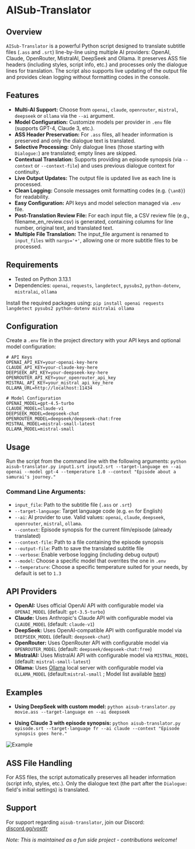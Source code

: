 # AISub-Translator

## Overview
`AISub-Translator` is a powerful Python script designed to translate subtitle files (`.ass` and `.srt`) line-by-line using multiple AI providers: OpenAI, Claude, OpenRouter, MistralAI, DeepSeek and Ollama. It preserves ASS file headers (including styles, script info, etc.) and processes only the dialogue lines for translation. The script also supports live updating of the output file and provides clean logging without formatting codes in the console.

## Features
- **Multi-AI Support:** Choose from `openai`, `claude`, `openrouter`, `mistral`, `deepseek` or `ollama` via the `--ai` argument.
- **Model Configuration:** Customize models per provider in `.env` file (supports GPT-4, Claude 3, etc.).
- **ASS Header Preservation:** For `.ass` files, all header information is preserved and only the dialogue text is translated.
- **Selective Processing:** Only dialogue lines (those starting with `Dialogue:`) are translated; empty lines are skipped.
- **Contextual Translation:** Supports providing an episode synopsis (via `--context` or `--context-file`) and uses previous dialogue context for continuity.
- **Live Output Updates:** The output file is updated live as each line is processed.
- **Clean Logging:** Console messages omit formatting codes (e.g. `{\an8}`) for readability.
- **Easy Configuration:** API keys and model selection managed via `.env` file.
- **Post-Translation Review File:** For each input file, a CSV review file (e.g., filename_en_review.csv) is generated, containing columns for line number, original text, and translated text.
- **Multiple File Translation:** The input_file argument is renamed to `input_files` with `nargs='+'`, allowing one or more subtitle files to be processed.

## Requirements
- Tested on Python 3.13.1
- Dependencies: `openai`, `requests`, `langdetect`, `pysubs2`, `python-dotenv`, `mistralai`, `ollama`

Install the required packages using:
```pip install openai requests langdetect pysubs2 python-dotenv mistralai ollama```

## Configuration
Create a `.env` file in the project directory with your API keys and optional model configuration:
```
# API Keys
OPENAI_API_KEY=your-openai-key-here
CLAUDE_API_KEY=your-claude-key-here
DEEPSEEK_API_KEY=your-deepseek-key-here
OPENROUTER_API_KEY=your_openrouter_api_key
MISTRAL_API_KEY=your_mistral_api_key_here
OLLAMA_URL=http://localhost:11434

# Model Configuration
OPENAI_MODEL=gpt-4.5-turbo
CLAUDE_MODEL=claude-v1
DEEPSEEK_MODEL=deepseek-chat
OPENROUTER_MODEL=deepseek/deepseek-chat:free
MISTRAL_MODEL=mistral-small-latest
OLLAMA_MODEL=mistral-small
```


## Usage
Run the script from the command line with the following arguments:
```python aisub-translator.py input1.srt input2.srt --target-language en --ai openai --model gpt-4 --temperature 1.0 --context "Episode about a samurai's journey."```

### Command Line Arguments:
- `input_file`: Path to the subtitle file (`.ass` or `.srt`)
- `--target-language`: Target language code (e.g. `en` for English)
- `--ai`: AI provider to use. Valid values: `openai`, `claude`, `deepseek`, `openrouter`, `mistral`, `ollama`.
- `--context`: Episode synopsis for the current film/episode (already translated)
- `--context-file`: Path to a file containing the episode synopsis
- `--output-file`: Path to save the translated subtitle file
- `--verbose`: Enable verbose logging (including debug output)
- `--model`: Choose a specific model that overrites the one in `.env`
- `--temperature`: Choose a specific temperature suited for your needs, by default is set to `1.3`
  

## API Providers
- **OpenAI:** Uses official OpenAI API with configurable model via `OPENAI_MODEL` (default: `gpt-3.5-turbo`)
- **Claude:** Uses Anthropic's Claude API with configurable model via `CLAUDE_MODEL` (default: `claude-v1`)
- **DeepSeek:** Uses OpenAI-compatible API with configurable model via `DEEPSEEK_MODEL` (default: `deepseek-chat`)
- **OpenRouter:** Uses OpenRouter API with configurable model via `OPENROUTER_MODEL` (default: `deepseek/deepseek-chat:free`)
- **MistralAI:** Uses MistralAI API with configurable model via `MISTRAL_MODEL` (default: `mistral-small-latest`)
- **Ollama:** Uses [Ollama](https://ollama.com) local server with configurable model via `OLLAMA_MODEL` (default:`mistral-small` ; Model list available [here](https://ollama.com/library))

## Examples
- **Using DeepSeek with custom model:**
```python aisub-translator.py movie.ass --target-language en --ai deepseek```

- **Using Claude 3 with episode synopsis:**
```python aisub-translator.py episode.srt --target-language fr --ai claude --context "Episode synopsis goes here."```

![Example](https://i.ibb.co/WvVdtKkX/image.png)

## ASS File Handling
For ASS files, the script automatically preserves all header information (script info, styles, etc.). Only the dialogue text (the part after the `Dialogue:` field's initial settings) is translated.

## Support
For support regarding `aisub-translator`, join our Discord:  
[discord.gg/vostfr](https://discord.gg/vostfr)

*Note: This is maintained as a fun side project - contributions welcome!*
